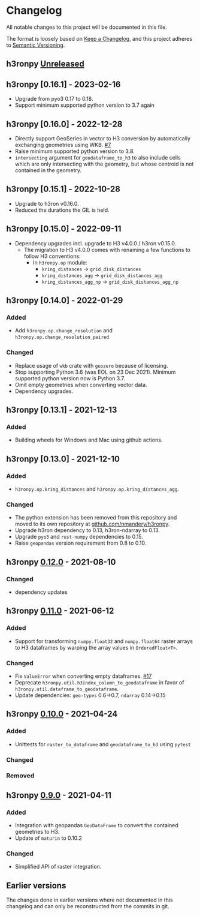# Changelog

All notable changes to this project will be documented in this file.

The format is loosely based on [Keep a Changelog](https://keepachangelog.com/en/1.0.0/), and this project adheres
to [Semantic Versioning](https://semver.org/spec/v2.0.0.html).

## h3ronpy [Unreleased]

## h3ronpy [0.16.1] - 2023-02-16
* Upgrade from pyo3 0.17 to 0.18.
* Support minimum supported python version to 3.7 again

## h3ronpy [0.16.0] - 2022-12-28

* Directly support GeoSeries in vector to H3 conversion by automatically exchanging geometries using WKB. [#7](https://github.com/nmandery/h3ronpy/pull/7)
* Raise minimum supported python version to 3.8.
* `intersecting` argument for `geodataframe_to_h3` to also include cells which are only intersecting with the geometry, but whose centroid is not contained in the geometry.

## h3ronpy [0.15.1] - 2022-10-28

* Upgrade to h3ron v0.16.0.
* Reduced the durations the GIL is held.

## h3ronpy [0.15.0] - 2022-09-11

- Dependency upgrades incl. upgrade to H3 v4.0.0 / h3ron v0.15.0.
  - The migration to H3 v4.0.0 comes with renaming a few functions to follow H3 conventions:
    - In `h3ronpy.op` module:
      - `kring_distances` -> `grid_disk_distances`
      - `kring_distances_agg` -> `grid_disk_distances_agg`
      - `kring_distances_agg_np` -> `grid_disk_distances_agg_np`
     
## h3ronpy [0.14.0] - 2022-01-29

### Added
- Add `h3ronpy.op.change_resolution` and `h3ronpy.op.change_resolution_paired`

### Changed
- Replace usage of `wkb` crate with `geozero` because of licensing.
- Stop supporting Python 3.6 (was EOL on 23 Dec 2021). Minimum supported python version now is Python 3.7.
- Omit empty geometries when converting vector data.
- Dependency upgrades.

## h3ronpy [0.13.1] - 2021-12-13

### Added 
- Building wheels for Windows and Mac using github actions.

## h3ronpy [0.13.0] - 2021-12-10
### Added
- `h3ronpy.op.kring_distances` and `h3ronpy.op.kring_distances_agg`.

### Changed
- The python extension has been removed from this repository and moved to its own repository at
  [github.com/nmandery/h3ronpy](https://github.com/nmandery/h3ronpy).
- Upgrade h3ron dependency to 0.13, h3ron-ndarray to 0.13.
- Upgrade `pyo3` and `rust-numpy` dependencies to 0.15.
- Raise `geopandas` version requirement from 0.8 to 0.10.

## h3ronpy [0.12.0] - 2021-08-10
### Changed
- dependency updates

## h3ronpy [0.11.0] - 2021-06-12
### Added
- Support for transforming `numpy.float32` and `numpy.float64` raster arrays to H3 dataframes by warping the array values in `OrderedFloat<T>`.

### Changed
- Fix `ValueError` when converting empty dataframes. [#17](https://github.com/nmandery/h3ron/issues/17)
- Deprecate `h3ronpy.util.h3index_column_to_geodataframe` in favor of `h3ronpy.util.dataframe_to_geodataframe`.
- Update dependencies: `geo-types` 0.6->0.7, `ndarray` 0.14->0.15

## h3ronpy [0.10.0] - 2021-04-24
### Added
- Unittests for `raster_to_dataframe` and `geodataframe_to_h3` using `pytest`

### Changed
### Removed

## h3ronpy [0.9.0] - 2021-04-11
### Added
- Integration with geopandas `GeoDataFrame` to convert the contained geometries to H3.
- Update of `maturin` to 0.10.2

### Changed
- Simplified API of raster integration.

## Earlier versions

The changes done in earlier versions where not documented in this changelog and can only be reconstructed from the
commits in git.

[Unreleased]: https://github.com/nmandery/h3ronpy/compare/v0.12.0...HEAD
[0.12.0]: https://github.com/nmandery/h3ronpy/compare/v0.11.0...v0.12.0
[0.11.0]: https://github.com/nmandery/h3ronpy/compare/v0.10.0...v0.11.0
[0.10.0]: https://github.com/nmandery/h3ronpy/compare/v0.9.0...v0.10.0
[0.9.0]: https://github.com/nmandery/h3ronpy/compare/v0.8.1...v0.9.0

